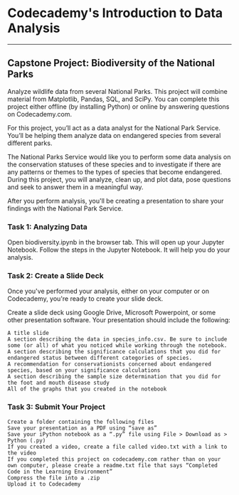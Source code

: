 # Codecademy's Introduction to Data Analysis

---

## Capstone Project: Biodiversity of the National Parks

Analyze wildlife data from several National Parks. This project will combine material from Matplotlib, Pandas, SQL, and SciPy. You can complete this project either offline (by installing Python) or online by answering questions on Codecademy.com.

For this project, you’ll act as a data analyst for the National Park Service. You’ll be helping them analyze data on endangered species from several different parks.

The National Parks Service would like you to perform some data analysis on the conservation statuses of these species and to investigate if there are any patterns or themes to the types of species that become endangered. During this project, you will analyze, clean up, and plot data, pose questions and seek to answer them in a meaningful way.

After you perform analysis, you'll be creating a presentation to share your findings with the National Park Service.

### Task 1: Analyzing Data

Open biodiversity.ipynb in the browser tab. This will open up your Jupyter Notebook. Follow the steps in the Jupyter Notebook. It will help you do your analysis.

### Task 2: Create a Slide Deck

Once you've performed your analysis, either on your computer or on Codecademy, you're ready to create your slide deck.

Create a slide deck using Google Drive, Microsoft Powerpoint, or some other presentation software. Your presentation should include the following:

    A title slide
    A section describing the data in species_info.csv. Be sure to include some (or all) of what you noticed while working through the notebook.
    A section describing the significance calculations that you did for endangered status between different categories of species.
    A recommendation for conservationists concerned about endangered species, based on your significance calculations
    A section describing the sample size determination that you did for the foot and mouth disease study
    All of the graphs that you created in the notebook

### Task 3: Submit Your Project

    Create a folder containing the following files
    Save your presentation as a PDF using “save as”
    Save your iPython notebook as a “.py” file using File > Download as > Python (.py)
    If you created a video, create a file called video.txt with a link to the video
    If you completed this project on codecademy.com rather than on your own computer, please create a readme.txt file that says “Completed Code in the Learning Environment”
    Compress the file into a .zip
    Upload it to Codecademy
